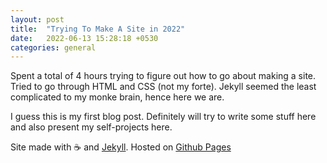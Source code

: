 ```yaml
---
layout: post
title:  "Trying To Make A Site in 2022"
date:   2022-06-13 15:28:18 +0530
categories: general
---
```

Spent a total of 4 hours trying to figure out how to go about making a site. Tried to go through HTML and CSS (not my forte). Jekyll seemed the least complicated to my monke brain, hence here we are.

I guess this is my first blog post. Definitely will try to write some stuff here and also present my self-projects here.

Site made with ☕ and [Jekyll](https://jekyllrb.com/). Hosted on [Github Pages](https://pages.github.com/)